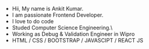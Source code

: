 - Hii, My name is Ankit Kumar. 
- I am passionate Frontend Developer.
- I love to do code
- Studed Computer Science Engineering.\
- Working as Debug & Validation Engineer in Wipro
- HTML / CSS / BOOTSTRAP / JAVASCIPT / REACT JS
<!---
Ankit-pro1/Ankit-pro1 is a ✨ special ✨ repository because its `README.md` (this file) appears on your GitHub profile.
You can click the Preview link to take a look at your changes.
--->
